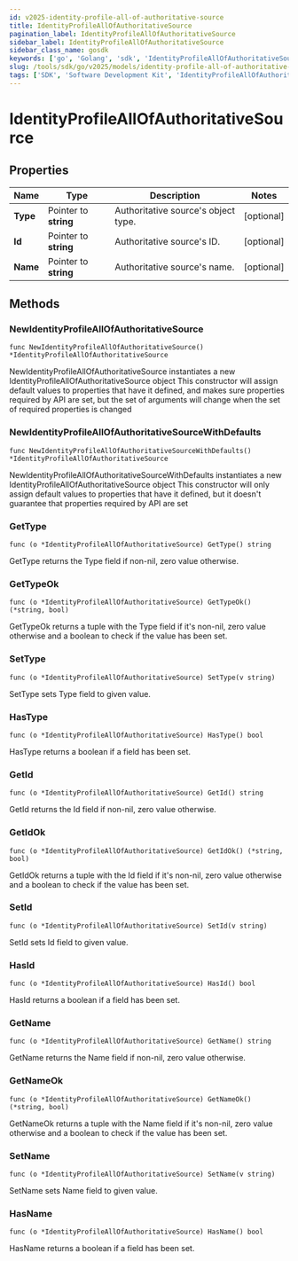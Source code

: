 ```yaml
---
id: v2025-identity-profile-all-of-authoritative-source
title: IdentityProfileAllOfAuthoritativeSource
pagination_label: IdentityProfileAllOfAuthoritativeSource
sidebar_label: IdentityProfileAllOfAuthoritativeSource
sidebar_class_name: gosdk
keywords: ['go', 'Golang', 'sdk', 'IdentityProfileAllOfAuthoritativeSource', 'V2025IdentityProfileAllOfAuthoritativeSource'] 
slug: /tools/sdk/go/v2025/models/identity-profile-all-of-authoritative-source
tags: ['SDK', 'Software Development Kit', 'IdentityProfileAllOfAuthoritativeSource', 'V2025IdentityProfileAllOfAuthoritativeSource']
---
```


# IdentityProfileAllOfAuthoritativeSource

## Properties

Name | Type | Description | Notes
------------ | ------------- | ------------- | -------------
**Type** | Pointer to **string** | Authoritative source's object type. | [optional] 
**Id** | Pointer to **string** | Authoritative source's ID. | [optional] 
**Name** | Pointer to **string** | Authoritative source's name. | [optional] 

## Methods

### NewIdentityProfileAllOfAuthoritativeSource

`func NewIdentityProfileAllOfAuthoritativeSource() *IdentityProfileAllOfAuthoritativeSource`

NewIdentityProfileAllOfAuthoritativeSource instantiates a new IdentityProfileAllOfAuthoritativeSource object
This constructor will assign default values to properties that have it defined,
and makes sure properties required by API are set, but the set of arguments
will change when the set of required properties is changed

### NewIdentityProfileAllOfAuthoritativeSourceWithDefaults

`func NewIdentityProfileAllOfAuthoritativeSourceWithDefaults() *IdentityProfileAllOfAuthoritativeSource`

NewIdentityProfileAllOfAuthoritativeSourceWithDefaults instantiates a new IdentityProfileAllOfAuthoritativeSource object
This constructor will only assign default values to properties that have it defined,
but it doesn't guarantee that properties required by API are set

### GetType

`func (o *IdentityProfileAllOfAuthoritativeSource) GetType() string`

GetType returns the Type field if non-nil, zero value otherwise.

### GetTypeOk

`func (o *IdentityProfileAllOfAuthoritativeSource) GetTypeOk() (*string, bool)`

GetTypeOk returns a tuple with the Type field if it's non-nil, zero value otherwise
and a boolean to check if the value has been set.

### SetType

`func (o *IdentityProfileAllOfAuthoritativeSource) SetType(v string)`

SetType sets Type field to given value.

### HasType

`func (o *IdentityProfileAllOfAuthoritativeSource) HasType() bool`

HasType returns a boolean if a field has been set.

### GetId

`func (o *IdentityProfileAllOfAuthoritativeSource) GetId() string`

GetId returns the Id field if non-nil, zero value otherwise.

### GetIdOk

`func (o *IdentityProfileAllOfAuthoritativeSource) GetIdOk() (*string, bool)`

GetIdOk returns a tuple with the Id field if it's non-nil, zero value otherwise
and a boolean to check if the value has been set.

### SetId

`func (o *IdentityProfileAllOfAuthoritativeSource) SetId(v string)`

SetId sets Id field to given value.

### HasId

`func (o *IdentityProfileAllOfAuthoritativeSource) HasId() bool`

HasId returns a boolean if a field has been set.

### GetName

`func (o *IdentityProfileAllOfAuthoritativeSource) GetName() string`

GetName returns the Name field if non-nil, zero value otherwise.

### GetNameOk

`func (o *IdentityProfileAllOfAuthoritativeSource) GetNameOk() (*string, bool)`

GetNameOk returns a tuple with the Name field if it's non-nil, zero value otherwise
and a boolean to check if the value has been set.

### SetName

`func (o *IdentityProfileAllOfAuthoritativeSource) SetName(v string)`

SetName sets Name field to given value.

### HasName

`func (o *IdentityProfileAllOfAuthoritativeSource) HasName() bool`

HasName returns a boolean if a field has been set.


